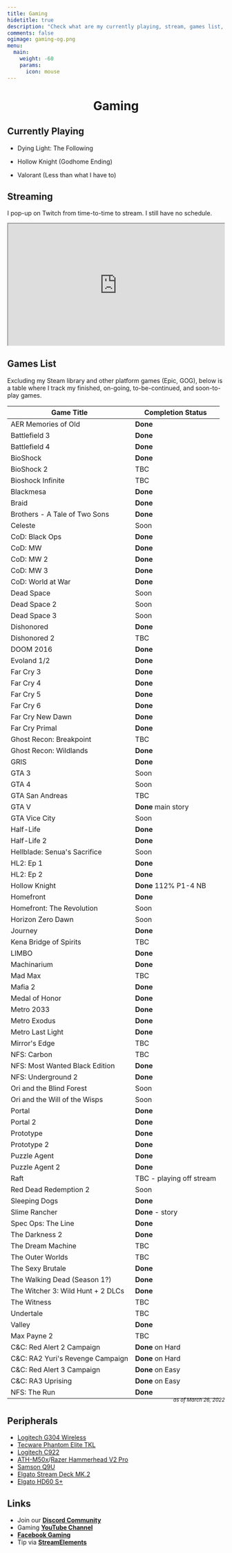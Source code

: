 ```yaml
---
title: Gaming
hidetitle: true
description: "Check what are my currently playing, stream, games list, peripherals, and gaming links"
comments: false
ogimage: gaming-og.png
menu:
  main:
    weight: -60
    params:
      icon: mouse
---
```


<style>
.vcontainer {
  position: relative;
  overflow: hidden;
  margin: 0 auto;
  width: 100%;
  padding-top: 56.25%; /* 16:9 Aspect Ratio (divide 9 by 16 = 0.5625) */
}

/* Then style the iframe to fit in the container div with full height and width */
.iframe-resp {
  position: absolute;
  top: 0;
  left: 0;
  bottom: 0;
  right: 0;
  width: 100%;
  height: 100%;
}

.icon {
  margin-bottom: -6px;
}

</style>

<h1 style="text-align: center;">Gaming</h1>

## Currently Playing

- Dying Light: The Following

- Hollow Knight (Godhome Ending)

- Valorant (Less than what I have to)

## Streaming

I pop-up on Twitch from time-to-time to stream. I still have no schedule.

<div class="vcontainer">
<iframe
    src="https://player.twitch.tv/?channel=reddavidgg&parent=reddavid.me&muted=true"
    class="iframe-resp"
    allowfullscreen>
</iframe>
</div>

<!-- <script src= "https://player.twitch.tv/js/embed/v1.js"></script>
<div id="vcontainer"></div>
<script type="text/javascript">
  var options = {
    width: 1280,
    height: 720,
    channel: "reddavidgg",
    // only needed if your site is also embedded on embed.example.com and othersite.example.com
    parent: ["localhost", "reddavid.me"]
  };
  var player = new Twitch.Player("vcontainer", options);
  player.setVolume(0.5);
</script> -->

## Games List

Excluding my Steam library and other platform games (Epic, GOG), below is a table where I track my finished, on-going, to-be-continued, and soon-to-play games.

| Game Title                        | Completion Status        |
| --------------------------------- | ------------------------ |
| AER Memories of Old               | **Done**                 |
| Battlefield 3                     | **Done**                 |
| Battlefield 4                     | **Done**                 |
| BioShock                          | **Done**                 |
| BioShock 2                        | TBC                      |
| Bioshock Infinite                 | TBC                      |
| Blackmesa                         | **Done**                 |
| Braid                             | **Done**                 |
| Brothers - A Tale of Two Sons     | **Done**                 |
| Celeste                           | Soon                     |
| CoD: Black Ops                    | **Done**                 |
| CoD: MW                           | **Done**                 |
| CoD: MW 2                         | **Done**                 |
| CoD: MW 3                         | **Done**                 |
| CoD: World at War                 | **Done**                 |
| Dead Space                        | Soon                     |
| Dead Space 2                      | Soon                     |
| Dead Space 3                      | Soon                     |
| Dishonored                        | **Done**                 |
| Dishonored 2                      | TBC                      |
| DOOM 2016                         | **Done**                 |
| Evoland 1/2                       | **Done**                 |
| Far Cry 3                         | **Done**                 |
| Far Cry 4                         | **Done**                 |
| Far Cry 5                         | **Done**                 |
| Far Cry 6                         | **Done**                 |
| Far Cry New Dawn                  | **Done**                 |
| Far Cry Primal                    | **Done**                 |
| Ghost Recon: Breakpoint           | TBC                      |
| Ghost Recon: Wildlands            | **Done**                 |
| GRIS                              | **Done**                 |
| GTA 3                             | Soon                     |
| GTA 4                             | Soon                     |
| GTA San Andreas                   | TBC                      |
| GTA V                             | **Done** main story      |
| GTA Vice City                     | Soon                     |
| Half-Life                         | **Done**                 |
| Half-Life 2                       | **Done**                 |
| Hellblade: Senua's Sacrifice      | Soon                     |
| HL2: Ep 1                         | **Done**                 |
| HL2: Ep 2                         | **Done**                 |
| Hollow Knight                     | **Done** 112% P1-4 NB    |
| Homefront                         | **Done**                 |
| Homefront: The Revolution         | Soon                     |
| Horizon Zero Dawn                 | Soon                     |
| Journey                           | **Done**                 |
| Kena Bridge of Spirits            | TBC                      |
| LIMBO                             | **Done**                 |
| Machinarium                       | **Done**                 |
| Mad Max                           | TBC                      |
| Mafia 2                           | **Done**                 |
| Medal of Honor                    | **Done**                 |
| Metro 2033                        | **Done**                 |
| Metro Exodus                      | **Done**                 |
| Metro Last Light                  | **Done**                 |
| Mirror's Edge                     | TBC                      |
| NFS: Carbon                       | TBC                      |
| NFS: Most Wanted Black Edition    | **Done**                 |
| NFS: Underground 2                | **Done**                 |
| Ori and the Blind Forest          | Soon                     |
| Ori and the Will of the Wisps     | Soon                     |
| Portal                            | **Done**                 |
| Portal 2                          | **Done**                 |
| Prototype                         | **Done**                 |
| Prototype 2                       | **Done**                 |
| Puzzle Agent                      | **Done**                 |
| Puzzle Agent 2                    | **Done**                 |
| Raft                              | TBC - playing off stream |
| Red Dead Redemption 2             | Soon                     |
| Sleeping Dogs                     | **Done**                 |
| Slime Rancher                     | **Done** - story         |
| Spec Ops: The Line                | **Done**                 |
| The Darkness 2                    | **Done**                 |
| The Dream Machine                 | TBC                      |
| The Outer Worlds                  | TBC                      |
| The Sexy Brutale                  | **Done**                 |
| The Walking Dead (Season 1?)      | **Done**                 |
| The Witcher 3: Wild Hunt + 2 DLCs | **Done**                 |
| The Witness                       | TBC                      |
| Undertale                         | TBC                      |
| Valley                            | **Done**                 |
| Max Payne 2                       | TBC                      |
| C&C: Red Alert 2 Campaign         | **Done** on Hard         |
| C&C: RA2 Yuri's Revenge Campaign  | **Done** on Hard         |
| C&C: Red Alert 3 Campaign         | **Done** on Easy         |
| C&C: RA3 Uprising                 | **Done** on Easy         |
| NFS: The Run                      | **Done**                 |

<p style="text-align: right; margin-top: -20px"><small><em>as of March 26, 2022</em></small></p>

## Peripherals

- [Logitech G304 Wireless](https://www.logitechg.com/en-ph/products/gaming-mice/g304-lightspeed-wireless-gaming-mouse.html)
- [Tecware Phantom Elite TKL](https://www.tecware.co/phantomelite)
- [Logitech C922](https://www.logitech.com/en-ph/products/webcams/c922-pro-stream-webcam.960-001090.html)
- [ATH-M50x](https://www.audio-technica.com/en-us/ath-m50x)/[Razer Hammerhead V2 Pro](https://www2.razer.com/ap-en/gaming-audio/razer-hammerhead-pro-v2)
- [Samson Q9U](http://www.samsontech.com/samson/products/microphones/dynamic-microphones/q9u/)
- [Elgato Stream Deck MK.2](https://www.elgato.com/en/stream-deck-mk2)
- [Elgato HD60 S+](https://www.elgato.com/en/game-capture-hd60-s-plus)

## Links

- Join our **[Discord Community](https://discord.gg/rKnJb4J)**
- Gaming **[YouTube Channel](https://www.youtube.com/channel/UCzhXnO1cPiTos6UD5yWf0vw)**
- **[Facebook Gaming](https://facebook.com/RedDavidGG/community)**
- Tip via **[StreamElements](https://streamelements.com/reddavidgg/tip)**

<br>
